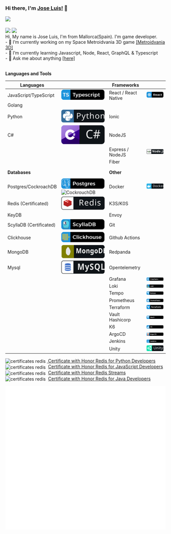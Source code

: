 ### Hi there, I'm [Jose Luis!](https://sosan.github.io/sosan/) 👋

<!-- 
My codesnadbox:
<a href="https://codesandbox.io/u/sosan">
  <img align="left" alt="Jose Luis | CodeSandbox" width="20px" src="https://raw.githubusercontent.com/sosan/sosan/master/assets/codesandbox.svg" />
</a> -->


<a href="https://twitter.com/joelwe34" target="_blank">
  <img height="35" src="https://img.shields.io/badge/-Twitter-1ca0f1?style=for-the-badge&labelColor=1ca0f1&logo=twitter&logoColor=white">
</a>
<br>
<br>
<img height="35" src="https://img.shields.io/github/followers/sosan?style=for-the-badge&logo=appveyor">
<img height="35" src="https://img.shields.io/github/stars/sosan?style=for-the-badge&logo=appveyor">

<br>
Hi, My name is Jose Luis, I'm from Mallorca(Spain). I'm game developer.<br>
- 🔭 I’m currently working on my Space Metroidvania 3D game <a href="https://github.com/sosan/spacemetroidvania3D">[Metroidvania 3D]</a><br>
- 🌱 I’m currently learning Javascript, Node, React, GraphQL & Typescript<br>
- 💬 Ask me about anything <a href="https://github.com/sosan/sosan/issues">[here]</a><br>
<br>



**Languages and Tools**

| **Languages**             |      | **Frameworks**    |      |
|---------------------------|------|-------------------|------|
|  JavaScript/TypeScript    |![Typescript](https://raw.githubusercontent.com/sosan/sosan/master/assets/typescript.svg)      |  React / React Native           |![React](https://raw.githubusercontent.com/sosan/sosan/master/assets/react.svg)      |
|  Golang                   |      |                   |      |
|  Python                   |![Python](https://raw.githubusercontent.com/sosan/sosan/master/assets/python.svg)      |  Ionic            |      |
|  C#                       |![C#](https://raw.githubusercontent.com/sosan/sosan/master/assets/csharp.svg)      |  NodeJS           |      |
|                           |      |  Express / NodeJS |![Nodejs](https://raw.githubusercontent.com/sosan/sosan/master/assets/nodejs.svg)      |
|                           |      |  Fiber            |      |
|                           |      |                   |      |
|                           |      |                   |      |
|  **Databases**            |      |  **Other**        |      |
|                           |      |                   |      |
|  Postgres/CockroachDB     |![Postgres](https://raw.githubusercontent.com/sosan/sosan/master/assets/postgres.svg)![CockrouchDB](https://raw.githubusercontent.com/sosan/sosan/master/assets/cockrouchdb.svg)      |  Docker           |![Docker](https://raw.githubusercontent.com/sosan/sosan/master/assets/docker.svg)      |
|  Redis (Certificated)     |![Redis](https://raw.githubusercontent.com/sosan/sosan/master/assets/redis.svg)      |  K3S/K0S          |      |
|  KeyDB                    |      |  Envoy            |      |
|  ScyllaDB (Certificated)  |![ScyllaDB](https://raw.githubusercontent.com/sosan/sosan/master/assets/scylladb.svg)      |  Git              |      |
|  Clickhouse               |![ClickHouse](https://raw.githubusercontent.com/sosan/sosan/master/assets/clickhouse.svg)      |  Github Actions   |      |
|  MongoDB                  |![Mongodb](https://raw.githubusercontent.com/sosan/sosan/master/assets/mongodb.svg)      |  Redpanda         |      |
|  Mysql                    |![Mysql](https://raw.githubusercontent.com/sosan/sosan/master/assets/mysql.svg)      |  Opentelemetry    |      |
|                           |      |  Grafana          |![Mysql](https://raw.githubusercontent.com/sosan/sosan/master/assets/grafana.svg)      |
|                           |      |  Loki             |![Mysql](https://raw.githubusercontent.com/sosan/sosan/master/assets/loki.svg)      |
|                           |      |  Tempo            |![Mysql](https://raw.githubusercontent.com/sosan/sosan/master/assets/tempo.svg)      |
|                           |      |  Prometheus       |![Mysql](https://raw.githubusercontent.com/sosan/sosan/master/assets/prometheus.svg)      |
|                           |      |  Terraform        |![Mysql](https://raw.githubusercontent.com/sosan/sosan/master/assets/terraform.svg)      |
|                           |      |  Vault Hashicorp  |![Mysql](https://raw.githubusercontent.com/sosan/sosan/master/assets/vault.svg)      |
|                           |      |  K6               |![Mysql](https://raw.githubusercontent.com/sosan/sosan/master/assets/k6.svg)      |
|                           |      |  ArgoCD           |![Mysql](https://raw.githubusercontent.com/sosan/sosan/master/assets/argocd.svg)      |
|                           |      |  Jenkins          |![Mysql](https://raw.githubusercontent.com/sosan/sosan/master/assets/jenkins.svg)      |
|                           |      |  Unity            |![UNITY](https://raw.githubusercontent.com/sosan/sosan/master/assets/unity.svg)      |



<img align="center" src="https://university.redislabs.com/static/certificates/images/ico-honor.png" height="20" alt="certificates redis" />&nbsp;<a href="https://university.redislabs.com/certificates/user/3498/course/course-v1:redislabs+RU102PY+2020_01" target="_blank">
Certificate with Honor Redis for Python Developers</a>
<br>
<img align="center" src="https://university.redislabs.com/static/certificates/images/ico-honor.png" height="20" alt="certificates redis" />&nbsp;
<a href="https://university.redislabs.com/certificates/user/3498/course/course-v1:redislabs+RU102JS+2020_04" target="_blank">
Certificate with Honor Redis for JavaScript Developers
</a>
<br>
<img align="center" src="https://university.redislabs.com/static/certificates/images/ico-honor.png" height="20" alt="certificates redis" />&nbsp;
<a href="https://university.redislabs.com/certificates/user/3498/course/course-v1:redislabs+RU202+2020_01" target="_blank">
Certificate with Honor Redis Streams
</a>
<br>
<img align="center" src="https://university.redislabs.com/static/certificates/images/ico-honor.png" height="20" alt="certificates redis" />&nbsp;
<a href="https://university.redislabs.com/certificates/user/3498/course/course-v1:redislabs+RU102J+2019_06" target="_blank">
Certificate with Honor Redis for Java Developers
</a>

<img align="center" src="/github-metrics.svg" alt="Metrics" width="512">

<!-- <a href="https://github.com/sosan">
  <img align="center" src="https://github-readme-stats-flame.vercel.app/api?username=sosan&show_icons=true&theme=monokai" alt="github stats" />
</a>

<a href="https://github.com/sosan">
  <img align="center" src="https://github-readme-stats-flame.vercel.app/api/top-langs/?username=sosan&show_icons=true&theme=monokai" alt="github top languages stats" />
</a> -->



